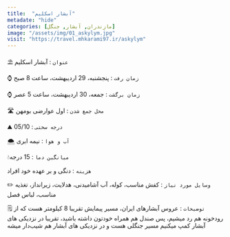 ```yaml
---
title:  "آبشار اسکلیم"
metadate: "hide"
categories: [مازندران, آبشار, جنگل]
image: "/assets/img/01_askylym.jpg"
visit: "https://travel.mhkarami97.ir/askylym"
---
```


⛱️ `عنوان` : آبشار اسکلیم  

⌚️ `زمان رفت` : پنجشنبه، 29 اردیبهشت، ساعت 8 صبح  

⌚️ `زمان برگشت` : جمعه، 30 اردیبهشت، ساعت 5 عصر  

🛣️ `محل جمع شدن` : اول عوارضی بومهن  

⛰️ `درجه سختی` : 05/10  

🌨️ `آب و هوا` : نیمه ابری  

💧`میانگین دما` : 15 درجه  

`هزینه` : دنگی و بر عهده خود افراد  

✏️ `وسایل مورد نیاز` : کفش مناسب، کوله، آب آشامیدنی، هدلایت، زیرانداز، تغذیه مناسب، لباس فصل  

🗒️ `توضیحات` : عروس آبشارهای ایران، مسیر پیمایش تقریبا 8 کیلومتر هست که از رودخونه هم رد میشیم، پس صندل هم همراه خودتون داشته باشید، تقریبا در نزدیکی های آبشار کمپ میکنیم
 مسیر جنگلی هست و در نزدیکی های آبشار هم شیب‌دار میشه  